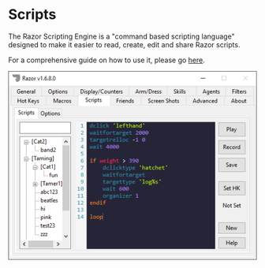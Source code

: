 # Scripts

The Razor Scripting Engine is a "command based scripting language" designed to make it easier to read, create, edit and share Razor scripts.

For a comprehensive guide on how to use it, please go [here](http://www.uor-razor.com/guide/).

![scripts](../images/scripts.png)
